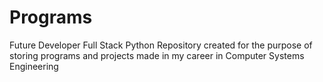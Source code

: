 # Programs
Future Developer Full Stack Python
Repository created for the purpose of storing programs and projects made in my career in Computer Systems Engineering
